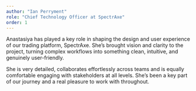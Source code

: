 ```yaml
---
author: "Ian Perryment"
role: "Chief Technology Officer at SpectrAxe"
order: 1
---
```


Anastasiya has played a key role in shaping the design and user experience of our trading platform, SpectrAxe. She’s brought vision and clarity to the project, turning complex workflows into something clean, intuitive, and genuinely user-friendly.

She is very detailed, collaborates effortlessly across teams and is equally comfortable engaging with stakeholders at all levels. She’s been a key part of our journey and a real pleasure to work with throughout.
